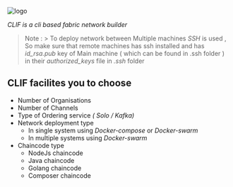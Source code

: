 ![logo](https://github.com/jaswanth-gorripati/CLIF-Builder/blob/hanb-v1.1/logo/logo.png)

*CLIF is a cli based fabric network builder*

> Note :
    > To deploy network between Multiple machines *SSH* is used , So make sure that remote machines has ssh installed and has *_id_rsa.pub_*  key of Main machine ( which can be found in .ssh folder ) in their *_authorized_keys_* file in *.ssh* folder

## CLIF facilites you to choose 

+ Number of Organisations 
+ Number of Channels
+ Type of Ordering service _( Solo / Kafka)_
+ Network deployment type
    + In single system using _Docker-compose_ or _Docker-swarm_
    + In multiple systems using _Docker-swarm_
+ Chaincode type
    + NodeJs chaincode
    + Java chaincode
    + Golang chaincode
    + Composer chaincode

